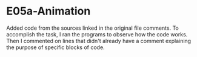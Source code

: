 # E05a-Animation

Added code from the sources linked in the original file comments. To accomplish the task, I ran the programs to observe how the code works. Then I commented on lines that didn't already have a comment explaining the purpose of specific blocks of code.